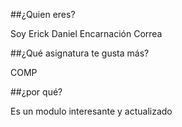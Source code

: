 ##¿Quien eres?

Soy Erick Daniel Encarnación Correa

##¿Qué asignatura te gusta más?

COMP

##¿por qué?

Es un modulo interesante y actualizado